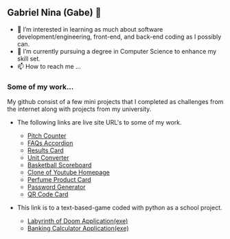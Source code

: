 ## Gabriel Nina (Gabe) 👋
- 👀 I’m interested in learning as much about software development/engineering, front-end, and back-end coding as I possibly can.
- 🌱 I’m currently pursuing a degree in Computer Science to enhance my skill set.
- 📫 How to reach me ...

### Some of my work...

My github consist of a few mini projects that I completed as challenges from the internet along with projects from my university.

- The following links are live site URL's to some of my work.

  * [Pitch Counter](https://crazy-candyman.github.io/Pitch-Count-App/)
  * [FAQs Accordion](https://crazy-candyman.github.io/FAQs-Accordion/)
  * [Results Card](https://crazy-candyman.github.io/Results-Challenge/)
  * [Unit Converter](https://crazy-candyman.github.io/Unit-Converter/)
  * [Basketball Scoreboard](https://crazy-candyman.github.io/Basketball-Scoreboard/)
  * [Clone of Youtube Homepage](https://crazy-candyman.github.io/YouTube-Clone/)
  * [Perfume Product Card](https://crazy-candyman.github.io/Product-Card/)
  * [Password Generator](https://crazy-candyman.github.io/Password-Generator/)
  * [QR Code Card](https://crazy-candyman.github.io/QR-Code-Challenge/)

- This link is to a text-based-game coded with python as a school project.

  * [Labyrinth of Doom Application(exe)](https://github.com/Crazy-Candyman/Text-Based-Game)
  * [Banking Calculator Application(exe)](https://github.com/Crazy-Candyman/SNHU_Airgead_Banking_Project/blob/main/x64/Debug/Airgead_Banking_Project.exe)

<!---
Crazy-Candyman/Crazy-Candyman is a ✨ special ✨ repository because its `README.md` (this file) appears on your GitHub profile.
You can click the Preview link to take a look at your changes.
--->
